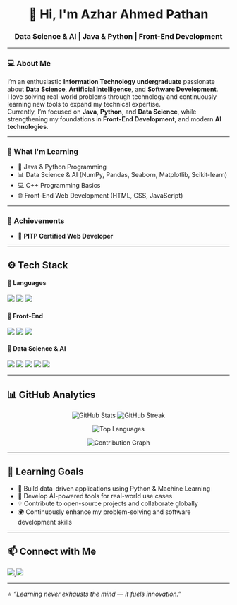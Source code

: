 <h1 align="center">👋 Hi, I'm Azhar Ahmed Pathan </h1>

<h3 align="center">Data Science & AI | Java & Python | Front-End Development</h3>  

---

### 💻 About Me  
I’m an enthusiastic **Information Technology undergraduate** passionate about **Data Science**, **Artificial Intelligence**, and **Software Development**.  
I love solving real-world problems through technology and continuously learning new tools to expand my technical expertise.  
Currently, I’m focused on **Java**, **Python**, and **Data Science**, while strengthening my foundations in **Front-End Development**, and modern **AI technologies**.  

---

### 🧠 What I'm Learning  
- 🌱 Java & Python Programming  
- 📊 Data Science & AI (NumPy, Pandas, Seaborn, Matplotlib, Scikit-learn)  
- 💻 C++ Programming Basics  
- 🌐 Front-End Web Development (HTML, CSS, JavaScript)

---

### 🏅 Achievements  
- 🥇 **PITP Certified Web Developer**

---

## ⚙️ Tech Stack  

#### 🧩 Languages  
<p>
  <img src="https://img.shields.io/badge/Java-%23ED8B00.svg?style=for-the-badge&logo=openjdk&logoColor=white" />
  <img src="https://img.shields.io/badge/Python-3776AB.svg?style=for-the-badge&logo=python&logoColor=white" />
  <img src="https://img.shields.io/badge/C%2B%2B-00599C.svg?style=for-the-badge&logo=c%2B%2B&logoColor=white" />
</p>

#### 🎨 Front-End  
<p>
  <img src="https://img.shields.io/badge/HTML5-E34F26.svg?style=for-the-badge&logo=html5&logoColor=white" />
  <img src="https://img.shields.io/badge/CSS3-1572B6.svg?style=for-the-badge&logo=css3&logoColor=white" />
  <img src="https://img.shields.io/badge/JavaScript-F7DF1E.svg?style=for-the-badge&logo=javascript&logoColor=black" />
</p>

#### 🤖 Data Science & AI  
<p>
  <img src="https://img.shields.io/badge/NumPy-013243.svg?style=for-the-badge&logo=numpy&logoColor=white" />
  <img src="https://img.shields.io/badge/Pandas-150458.svg?style=for-the-badge&logo=pandas&logoColor=white" />
  <img src="https://img.shields.io/badge/Seaborn-0099CC.svg?style=for-the-badge&logoColor=white" />
  <img src="https://img.shields.io/badge/Matplotlib-11557C.svg?style=for-the-badge&logo=plotly&logoColor=white" />
  <img src="https://img.shields.io/badge/Scikit--learn-F7931E.svg?style=for-the-badge&logo=scikit-learn&logoColor=white" />
</p>

---

## 📊 GitHub Analytics  

<p align="center">
  <!-- Overall GitHub Stats -->
  <img src="https://github-readme-stats.vercel.app/api?username=azharahmedyzp&show_icons=true&count_private=true&theme=radical&hide_title=false&include_all_commits=true" alt="GitHub Stats" />

  <!-- GitHub Streak Stats -->
  <img src="https://github-readme-streak-stats.herokuapp.com/?user=azharahmedyzp&theme=radical" alt="GitHub Streak" />
</p>

<p align="center">
  <!-- Top Languages -->
  <img src="https://github-readme-stats.vercel.app/api/top-langs/?username=azharahmedyzp&layout=compact&theme=radical&langs_count=8" alt="Top Languages" />
</p>

<p align="center">
  <!-- GitHub Contribution Graph -->
  <img src="https://activity-graph.herokuapp.com/graph?username=azharahmedyzp&theme=react-dark&hide_border=true&area=true" alt="Contribution Graph" />
</p>

---

## 🎯 Learning Goals  
- 🚀 Build data-driven applications using Python & Machine Learning  
- 🧠 Develop AI-powered tools for real-world use cases  
- 💡 Contribute to open-source projects and collaborate globally  
- 🌍 Continuously enhance my problem-solving and software development skills  

---

## 📫 Connect with Me  
<p>
  <a href="https://www.linkedin.com/in/azharahmedyzp/">
    <img src="https://img.shields.io/badge/LinkedIn-%230A66C2.svg?style=for-the-badge&logo=linkedin&logoColor=white" />
  </a>
  <a href="mailto:azharahmedyzp@gmail.com">
    <img src="https://img.shields.io/badge/Email-D14836.svg?style=for-the-badge&logo=gmail&logoColor=white" />
  </a>
</p>

---

⭐ *“Learning never exhausts the mind — it fuels innovation.”*
